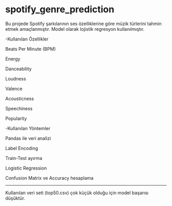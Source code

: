 # spotify_genre_prediction

Bu projede Spotify şarkılarının ses özelliklerine göre müzik türlerini tahmin etmek amaçlanmıştır.
Model olarak lojistik regresyon kullanılmıştır.

-Kullanılan Özellikler

Beats Per Minute (BPM)

Energy

Danceability

Loudness

Valence

Acousticness

Speechiness

Popularity

-Kullanılan Yöntemler

Pandas ile veri analizi

Label Encoding

Train-Test ayırma

Logistic Regression

Confusion Matrix ve Accuracy hesaplama

-----------------------------------------------------------------------------
Kullanılan veri seti (top50.csv) çok küçük olduğu için model başarısı düşüktür.
